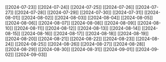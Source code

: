 [[2024-07-23]]
[[2024-07-24]]
[[2024-07-25]]
[[2024-07-26]]
[[2024-07-27]]
[[2024-07-28]]
[[2024-07-29]]
[[2024-07-30]]
[[2024-07-31]]
[[2024-08-01]]
[[2024-08-02]]
[[2024-08-03]]
[[2024-08-04]]
[[2024-08-05]]
[[2024-08-06]]
[[2024-08-07]]
[[2024-08-08]]
[[2024-08-09]]
[[2024-08-10]]
[[2024-08-11]]
[[2024-08-12]]
[[2024-08-13]]
[[2024-08-14]]
[[2024-08-15]]
[[2024-08-16]]
[[2024-08-17]]
[[2024-08-18]]
[[2024-08-19]]
[[2024-08-20]]
[[2024-08-21]]
[[2024-08-22]]
[[2024-08-23]]
[[2024-08-24]]
[[2024-08-25]]
[[2024-08-26]]
[[2024-08-27]]
[[2024-08-28]]
[[2024-08-29]]
[[2024-08-30]]
[[2024-08-31]]
[[2024-09-01]]
[[2024-09-02]]
[[2024-09-03]]



